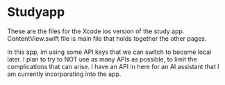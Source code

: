 # Studyapp

These are the files for the Xcode ios version of the study app. 
ContentView.swift file is main file that holds together the other pages. 

In this app, im using some API keys that we can switch to become local later. I plan to try to NOT use as many APIs as possible, to limit the complications that can arise. 
I have an API in here for an AI assistant that I am currently incorporating into the app. 
